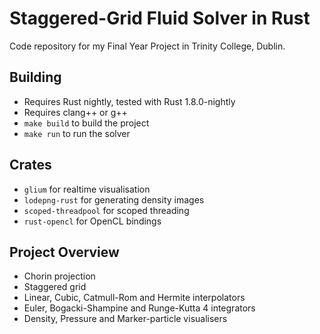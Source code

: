 # Staggered-Grid Fluid Solver in Rust

Code repository for my Final Year Project in Trinity College, Dublin.

## Building
* Requires Rust nightly, tested with Rust 1.8.0-nightly
* Requires clang++ or g++
* ```make build``` to build the project
* ```make run``` to run the solver

## Crates  
* ```glium``` for realtime visualisation
* ```lodepng-rust``` for generating density images
* ```scoped-threadpool``` for scoped threading
* ```rust-opencl``` for OpenCL bindings

## Project Overview
* Chorin projection
* Staggered grid
* Linear, Cubic, Catmull-Rom and Hermite interpolators
* Euler, Bogacki-Shampine and Runge-Kutta 4 integrators
* Density, Pressure and Marker-particle visualisers
